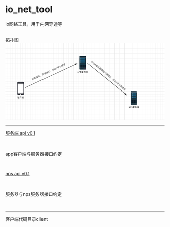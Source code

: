 # io_net_tool

io网络工具，用于内网穿透等

<br/>
拓扑图

<br/>
<img src=./docs/img/io_net_tool_pic.png>

<br/>

---

[服务端 api v0.1](./docs/Server_API.md)

<br/>

app客户端与服务器接口约定

<br/>

[nps api v0.1](./docs/NSP_API.md)

<br/>

服务器与nps服务器接口约定

<br/>

---

客户端代码目录client
